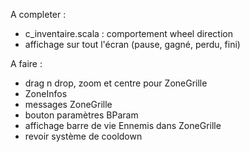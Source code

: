 A completer :

* c_inventaire.scala : comportement wheel direction
* affichage sur tout l'écran (pause, gagné, perdu, fini)

A faire :

* drag n drop, zoom et centre pour ZoneGrille
* ZoneInfos
* messages ZoneGrille
* bouton paramètres BParam
* affichage barre de vie Ennemis dans ZoneGrille
* revoir système de cooldown
